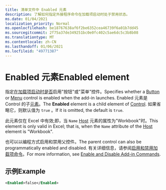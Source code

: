 ```yaml
---
title: 清单文件中 Enabled 元素
description: 了解如何指定外接程序命令在加载项启动时处于禁用状态。
ms.date: 01/04/2021
localization_priority: Normal
ms.openlocfilehash: be18767638af6f2be6352cea46739f6a01b7dd45
ms.sourcegitcommit: 2f75a37de349251bc0e0fc402c5ae6dc5c3b8b08
ms.translationtype: MT
ms.contentlocale: zh-CN
ms.lasthandoff: 01/06/2021
ms.locfileid: "49771387"
---
```

# <a name="enabled-element"></a><span data-ttu-id="f7c3b-103">Enabled 元素</span><span class="sxs-lookup"><span data-stu-id="f7c3b-103">Enabled element</span></span>

<span data-ttu-id="f7c3b-104">指定[在加载项启动](control.md#button-control)[时是否](control.md#menu-dropdown-button-controls)启用"按钮"或"菜单"控件。</span><span class="sxs-lookup"><span data-stu-id="f7c3b-104">Specifies whether a [Button](control.md#button-control) or [Menu](control.md#menu-dropdown-button-controls) control is enabled when the add-in launches.</span></span> <span data-ttu-id="f7c3b-105">Enabled 元素是 Control 的子[元素](control.md)。</span><span class="sxs-lookup"><span data-stu-id="f7c3b-105">The **Enabled** element is a child element of [Control](control.md).</span></span> <span data-ttu-id="f7c3b-106">如果省略它，则默认值为 `true` 。</span><span class="sxs-lookup"><span data-stu-id="f7c3b-106">If it is omitted, the default is `true`.</span></span>

<span data-ttu-id="f7c3b-107">此元素仅在 Excel 中有效;即，当 `Name` [Host](host.md) 元素的属性为"Workbook"时。</span><span class="sxs-lookup"><span data-stu-id="f7c3b-107">This element is only valid in Excel; that is, when the `Name` attribute of the [Host](host.md) element is "Workbook".</span></span>

<span data-ttu-id="f7c3b-108">也可以以编程方式启用和禁用父控件。</span><span class="sxs-lookup"><span data-stu-id="f7c3b-108">The parent control can also be programmatically enabled and disabled.</span></span> <span data-ttu-id="f7c3b-109">有关详细信息，请参阅[启用和禁用加载项命令](../../design/disable-add-in-commands.md)。</span><span class="sxs-lookup"><span data-stu-id="f7c3b-109">For more information, see [Enable and Disable Add-in Commands](../../design/disable-add-in-commands.md).</span></span>

## <a name="example"></a><span data-ttu-id="f7c3b-110">示例</span><span class="sxs-lookup"><span data-stu-id="f7c3b-110">Example</span></span>

```xml
<Enabled>false</Enabled>
```
